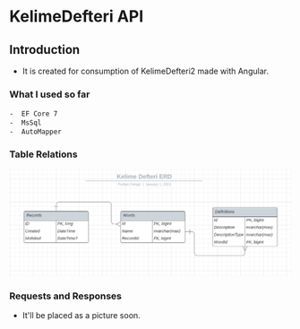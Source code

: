 # KelimeDefteri API

## Introduction

- It is created for consumption of KelimeDefteri2 made with Angular.

### What I used so far
    -  EF Core 7
    -  MsSql
    -  AutoMapper

### Table Relations
![Table Relations](/Documents/Pics/Kelime%20Defteri%20ERD.png)


### Requests and Responses

- It'll be placed as a picture soon.



 
